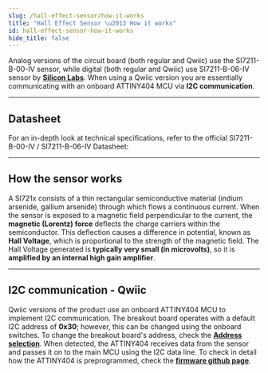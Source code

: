```yaml
---
slug: /hall-effect-sensor/how-it-works
title: "Hall Effect Sensor \u2013 How it works"
id: hall-effect-sensor-how-it-works
hide_title: false
---
```

Analog versions of the circuit board (both regular and Qwiic) use the SI7211-B-00-IV sensor, while digital (both regular and Qwiic) use SI7211-B-06-IV sensor by [**Silicon Labs**](https://www.silabs.com/sensors/magnetic/si721x/device.si7211-00-iv?tab=specs). When using a Qwiic version you are essentially communicating with an onboard ATTINY404 MCU via **I2C communication**.


<CenteredImage src="/img/hall-effect-sensor/333081_onboard_highlighted.jpg" alt="SI7211-B-00-IV sensor on board" caption="SI7211-B-00-IV sensor on the board of easyC breakout board" width="400px" />

<CenteredImage src="/img/hall-effect-sensor/hall-effect-sensor_ATTINY_highlighted.jpg" alt="ATTINY404 on the board" caption="ATTINY404 on the board of easyC breakout board" width="400px" />

---

## Datasheet

For an in-depth look at technical specifications, refer to the official SI7211-B-00-IV / SI7211-B-06-IV Datasheet:  

<QuickLink  
  title="SI721x Datasheet"  
  description="Detailed technical documentation for the SI721x sensors"  
  url="https://soldered.com/productdata/2022/03/Soldered_si7211x_datasheet.pdf"  
/>  

---

## How the sensor works  

A SI721x consists of a thin rectangular semiconductive material (indium arsenide, gallium arsenide) through which flows a continuous current. When the sensor is exposed to a magnetic field perpendicular to the current, the **magnetic (Lorentz) force** deflects the charge carriers within the semiconductor. This deflection causes a difference in potential, known as **Hall Voltage**, which is proportional to the strength of the magnetic field.
The Hall Voltage generated is **typically very small (in microvolts)**, so it is **amplified by an internal high gain amplifier**.

<CenteredImage src="/img/hall-effect-sensor/hall-effect-sensor_how_it_works.png" alt="visualization of sensor operation" caption="visualization of sensor operation" width="400px" />

---

## I2C communication - Qwiic

Qwiic versions of the product use an onboard ATTINY404 MCU to implement I2C communication. The breakout board operates with a default I2C address of **0x30**; however, this can be changed using the onboard switches. To change the breakout board's address, check the [**Address selection**](/documentation/hall-effect-sensor/hardware#address-selection/). When detected, the ATTINY404 receives data from the sensor and passes it on to the main MCU using the I2C data line. To check in detail how the ATTINY404 is preprogrammed, check the [**firmware github page**](https://github.com/SolderedElectronics/Soldered-Hall-Effect-Sensor-Arduino-Library/tree/dev/extras/attiny_firmware).


